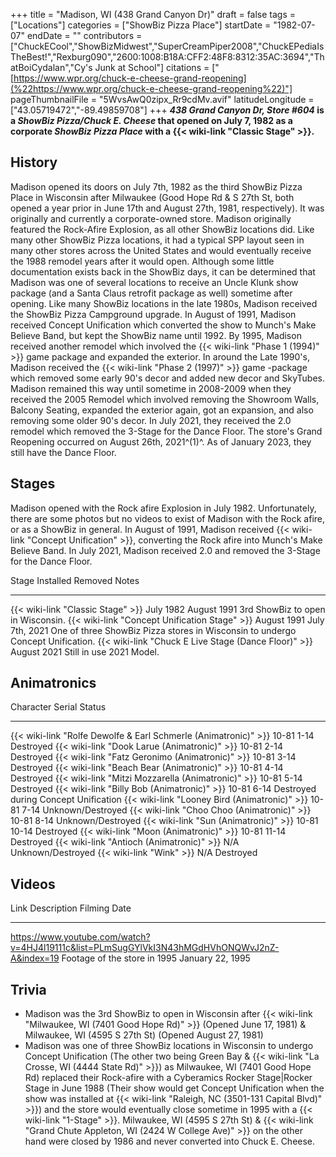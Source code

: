 +++
title = "Madison, WI (438 Grand Canyon Dr)"
draft = false
tags = ["Locations"]
categories = ["ShowBiz Pizza Place"]
startDate = "1982-07-07"
endDate = ""
contributors = ["ChuckECool","ShowBizMidwest","SuperCreamPiper2008","ChuckEPediaIsTheBest!","Rexburg090","2600:1008:B18A:CFF2:48F8:8312:35AC:3694","ThatBoiCydalan","Cy's Junk at School"]
citations = ["[https://www.wpr.org/chuck-e-cheese-grand-reopening](%22https://www.wpr.org/chuck-e-cheese-grand-reopening%22)"]
pageThumbnailFile = "5WvsAwQ0zipx_Rr9cdMv.avif"
latitudeLongitude = ["43.05719472","-89.49859708"]
+++
***438 Grand Canyon Dr, Store #604* is a *ShowBiz Pizza/Chuck E. Cheese* that opened on July 7, 1982 as a corporate *ShowBiz Pizza Place* with a {{< wiki-link "Classic Stage" >}}.**

## History

Madison opened its doors on July 7th, 1982 as the third ShowBiz Pizza Place in Wisconsin after Milwaukee (Good Hope Rd & S 27th St, both opened a year prior in June 17th and August 27th, 1981, respectively). It was originally and currently a corporate-owned store. Madison originally featured the Rock-Afire Explosion, as all other ShowBiz locations did. Like many other ShowBiz Pizza locations, it had a typical SPP layout seen in many other stores across the United States and would eventually receive the 1988 remodel years after it would open. Although some little documentation exists back in the ShowBiz days, it can be determined that Madison was one of several locations to receive an Uncle Klunk show package (and a Santa Claus retrofit package as well) sometime after opening. Like many ShowBiz locations in the late 1980s, Madison received the ShowBiz Pizza Campground upgrade.
In August of 1991, Madison received Concept Unification which converted the show to Munch's Make Believe Band, but kept the ShowBiz name until 1992. By 1995, Madison received another remodel which involved the {{< wiki-link "Phase 1 (1994)" >}} game package and expanded the exterior. In around the Late 1990's, Madison received the {{< wiki-link "Phase 2 (1997)" >}} game -package which removed some early 90's decor and added new decor and SkyTubes. Madison remained this way until sometime in 2008-2009 when they received the 2005 Remodel which involved removing the Showroom Walls, Balcony Seating, expanded the exterior again, got an expansion, and also removing some older 90's decor. In July 2021, they received the 2.0 remodel which removed the 3-Stage for the Dance Floor. The store's Grand Reopening occurred on August 26th, 2021^(1)^. As of January 2023, they still have the Dance Floor.

## Stages

Madison opened with the Rock afire Explosion in July 1982. Unfortunately, there are some photos but no videos to exist of Madison with the Rock afire, or as a ShowBiz in general.
In August of 1991, Madison received {{< wiki-link "Concept Unification" >}}, converting the Rock afire into Munch's Make Believe Band.
In July 2021, Madison received 2.0 and removed the 3-Stage for the Dance Floor.

  Stage                                                      Installed     Removed          Notes
  ---------------------------------------------------------- ------------- ---------------- --------------------------------------------------------------------------------
  {{< wiki-link "Classic Stage" >}}                      July 1982     August 1991      3rd ShowBiz to open in Wisconsin.
  {{< wiki-link "Concept Unification Stage" >}}          August 1991   July 7th, 2021   One of three ShowBiz Pizza stores in Wisconsin to undergo Concept Unification.
  {{< wiki-link "Chuck E Live Stage (Dance Floor)" >}}   August 2021   Still in use     2021 Model.

## Animatronics

  Character                                                             Serial        Status
  --------------------------------------------------------------------- ------------- --------------------------------------
  {{< wiki-link "Rolfe Dewolfe & Earl Schmerle (Animatronic)" >}}   10-81 1-14    Destroyed
  {{< wiki-link "Dook Larue (Animatronic)" >}}                      10-81 2-14    Destroyed
  {{< wiki-link "Fatz Geronimo (Animatronic)" >}}                   10-81 3-14    Destroyed
  {{< wiki-link "Beach Bear (Animatronic)" >}}                      10-81 4-14    Destroyed
  {{< wiki-link "Mitzi Mozzarella (Animatronic)" >}}                10-81 5-14    Destroyed
  {{< wiki-link "Billy Bob (Animatronic)" >}}                       10-81 6-14    Destroyed during Concept Unification
  {{< wiki-link "Looney Bird (Animatronic)" >}}                     10-81 7-14    Unknown/Destroyed
  {{< wiki-link "Choo Choo (Animatronic)" >}}                       10-81 8-14    Unknown/Destroyed
  {{< wiki-link "Sun (Animatronic)" >}}                             10-81 10-14   Destroyed
  {{< wiki-link "Moon (Animatronic)" >}}                            10-81 11-14   Destroyed
  {{< wiki-link "Antioch (Animatronic)" >}}                         N/A           Unknown/Destroyed
  {{< wiki-link "Wink" >}}                                          N/A           Destroyed

## Videos

  Link                                                                                           Description                    Filming Date
  ---------------------------------------------------------------------------------------------- ------------------------------ ------------------
  https://www.youtube.com/watch?v=4HJ4l19111c&list=PLmSugGYlVkI3N43hMGdHVhONQWvJ2nZ-A&index=19   Footage of the store in 1995   January 22, 1995

## Trivia

- Madison was the 3rd ShowBiz to open in Wisconsin after {{< wiki-link "Milwaukee, WI (7401 Good Hope Rd)" >}} (Opened June 17, 1981) & Milwaukee, WI (4595 S 27th St) (Opened August 27, 1981)
- Madison was one of three ShowBiz locations in Wisconsin to undergo Concept Unification (The other two being Green Bay & {{< wiki-link "La Crosse, WI (4444 State Rd)" >}}) as Milwaukee, WI (7401 Good Hope Rd) replaced their Rock-afire with a Cyberamics Rocker Stage|Rocker Stage in June 1988 (Their show would get Concept Unification when the show was installed at {{< wiki-link "Raleigh, NC (3501-131 Capital Blvd)" >}}) and the store would eventually close sometime in 1995 with a {{< wiki-link "1-Stage" >}}. Milwaukee, WI (4595 S 27th St) & {{< wiki-link "Grand Chute Appleton, WI (2424 W College Ave)" >}} on the other hand were closed by 1986 and never converted into Chuck E. Cheese.

